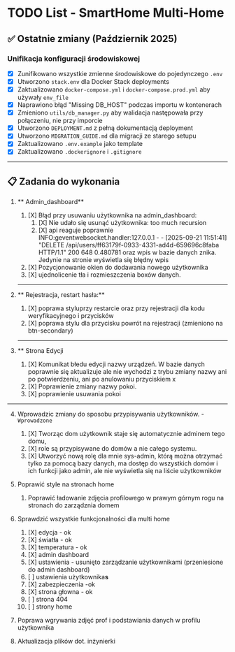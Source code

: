 # TODO List - SmartHome Multi-Home

## ✅ Ostatnie zmiany (Październik 2025)

### Unifikacja konfiguracji środowiskowej

- [X] Zunifikowano wszystkie zmienne środowiskowe do pojedynczego `.env`
- [X] Utworzono `stack.env` dla Docker Stack deployments
- [X] Zaktualizowano `docker-compose.yml` i `docker-compose.prod.yml` aby używały `env_file`
- [X] Naprawiono błąd "Missing DB_HOST" podczas importu w kontenerach
- [X] Zmieniono `utils/db_manager.py` aby walidacja następowała przy połączeniu, nie przy imporcie
- [X] Utworzono `DEPLOYMENT.md` z pełną dokumentacją deployment
- [X] Utworzono `MIGRATION_GUIDE.md` dla migracji ze starego setupu
- [X] Zaktualizowano `.env.example` jako template
- [X] Zaktualizowano `.dockerignore` i `.gitignore`

---

## 📋 Zadania do wykonania

1. ** Admin_dashboard**

   1. [X] Błąd przy usuwaniu użytkownika na admin_dashboard:
       1. [X] Nie udało się usunąć użytkownika: too much recursion
       2. [X] api reaguje poprawnie INFO:geventwebsocket.handler:127.0.0.1 - - [2025-09-21 11:51:41] "DELETE /api/users/ff63179f-0933-4331-ad4d-659696c8faba HTTP/1.1" 200 648 0.480781 oraz wpis w bazie danych znika. Jedynie na stronie wyświetla się błędny wpis
   2. [X] Pozycjonowanie okien do dodawania nowego użytkownika
   3. [X] ujednolicenie tła i rozmieszczenia  boxów danych.

   ---
2. ** Rejestracja, restart hasła:**

   1. [X] poprawa styluprzy restarcie oraz przy rejestracji dla kodu weryfikacyjnego i przycisków
   2. [X] poprawa stylu dla przycisku powrót na rejestracji (zmieniono na btn-secondary)

   ---
3. ** Strona Edycji

   1. [X] Komunikat błedu edycji nazwy urządzeń. W bazie danych poprawnie się aktualizuje ale nie wychodzi z trybu zmiany nazwy ani po potwierdzeniu, ani po anulowaniu przyciskiem x
   2. [X] Poprawienie zmiany nazwy pokoi.
   3. [X] poprawienie usuwania pokoi

---

4. Wprowadzic zmiany do sposobu przypisywania użytkowników. - `Wprowadzone`

   1. [X] Tworząc dom użytkownik staje się automatycznie adminem tego domu,
   2. [X] role są przypisywane do domów a nie całego systemu.
   3. [X] Utworzyć nową rolę dla mnie sys-admin, którą można otrzymać tylko za pomocą bazy danych, ma dostęp do wszystkich domów i ich funkcji jako admin, ale nie wyświetla się na liście użytkowników
5. Poprawić style na stronach home

   1. Poprawić ładowanie zdjęcia profilowego w prawym górnym rogu na stronach do zarządznia domem
6. Sprawdzić wszystkie funkcjonalności dla multi home

   1. [X] edycja - ok
   2. [X] światła - ok
   3. [X] temperatura - ok
   4. [X] admin dashboard
   5. [X] ustawienia - usunięto zarządzanie użytkownikami (przeniesione do admin dashboard)
   6. [ ] ustawienia użytkownika**s**
   7. [X] zabezpieczenia -ok
   8. [X] strona głowna - ok
   9. [ ] strona 404
   1. [ ] strony home
7. Poprawa wgrywania zdjęć prof i podstawiania danych w profilu użytkownika
8. Aktualizacja plików dot. inżynierki

